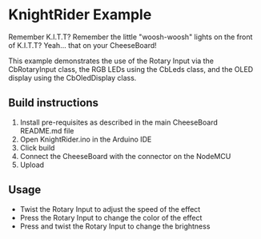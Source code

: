 # KnightRider Example

Remember K.I.T.T? Remember the little "woosh-woosh" lights on the front of K.I.T.T?  Yeah... that on your CheeseBoard!

This example demonstrates the use of the Rotary Input via the CbRotaryInput class, the RGB LEDs using the CbLeds class, and the OLED display using the CbOledDisplay class.


## Build instructions

1. Install pre-requisites as described in the main CheeseBoard README.md file
2. Open KnightRider.ino in the Arduino IDE
3. Click build
4. Connect the CheeseBoard with the connector on the NodeMCU
5. Upload

## Usage

* Twist the Rotary Input to adjust the speed of the effect
* Press the Rotary Input to change the color of the effect
* Press and twist the Rotary Input to change the brightness

